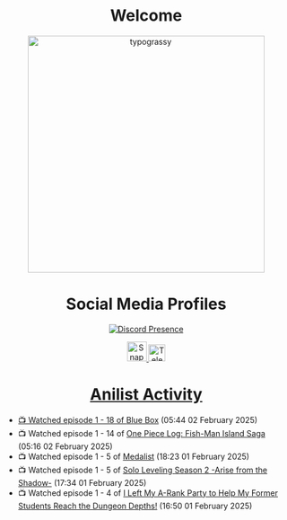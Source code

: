 <div align="center">

# Welcome
<a href="https://github.com/kawarimidoll/typograssy">
    <img alt="typograssy" src="https://typograssy.deno.dev/api?text=%E3%82%88%E3%81%86%E3%81%93%E3%81%9D%E3%81%BF%E3%81%AA%E3%81%95%E3%82%93%20-%20Sheby--&&l0=none&l1=82d9d0&l2=027353&l3=038c4c&l4=01402e&bg=none&frame=none&speed=100&comment=" width="421.99">
</a>

</div>

<div align="center">

# Social Media Profiles

[![Discord Presence](https://lanyard.cnrad.dev/api/612532963938271232)](https://discord.com/users/612532963938271232)


<a href="https://www.snapchat.com/add/a.sheby" title="Snapchat Profile">
    <img src="https://www.freepnglogos.com/uploads/snapchat-logo-png-0.png" width="35" alt="Snapchat Logo" />


<a href="https://t.me/ASheby" title="Telegram Profile">
    <img src="https://www.freepnglogos.com/uploads/telegram-logo-png-0.png" width="30" alt="Telegram Logo" />


</div>

<div align="center">

# Anilist Activity

</div>

<!-- ANILIST_ACTIVITY:start -->

-   📺 Watched episode 1 - 18 of [Blue Box](https://anilist.co/anime/170942) (05:44 02 February 2025)
-   📺 Watched episode 1 - 14 of [One Piece Log: Fish-Man Island Saga](https://anilist.co/anime/183423) (05:16 02 February 2025)
-   📺 Watched episode 1 - 5 of [Medalist](https://anilist.co/anime/165171) (18:23 01 February 2025)
-   📺 Watched episode 1 - 5 of [Solo Leveling Season 2 -Arise from the Shadow-](https://anilist.co/anime/176496) (17:34 01 February 2025)
-   📺 Watched episode 1 - 4 of [I Left My A-Rank Party to Help My Former Students Reach the Dungeon Depths!](https://anilist.co/anime/180812) (16:50 01 February 2025)

<!-- ANILIST_ACTIVITY:end -->
